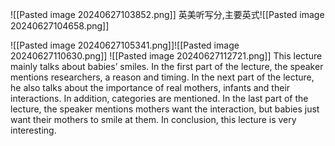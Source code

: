 ![[Pasted image 20240627103852.png]]
英美听写分,主要英式![[Pasted image 20240627104658.png]]

![[Pasted image 20240627105341.png]]![[Pasted image 20240627110630.png]]
![[Pasted image 20240627112721.png]]
This lecture mainly talks about babies’ smiles. In the first part of the lecture, the speaker mentions researchers, a reason and timing. In the next part of the lecture, he also talks about the importance of real mothers, infants and their interactions. In addition, categories are mentioned. In the last part of the lecture, the speaker mentions mothers want the interaction, but babies just want their mothers to smile at them. In conclusion, this lecture is very interesting.

